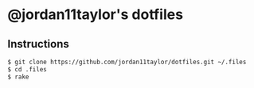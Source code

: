 # @jordan11taylor's dotfiles

## Instructions

```bash
$ git clone https://github.com/jordan11taylor/dotfiles.git ~/.files
$ cd .files
$ rake
```

